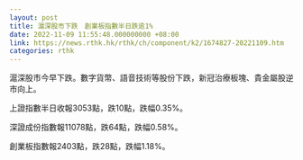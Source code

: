 ```yaml
---
layout: post
title: 滬深股市下跌　創業板指數半日跌逾1%
date: 2022-11-09 11:55:48.000000000 +08:00
link: https://news.rthk.hk/rthk/ch/component/k2/1674827-20221109.htm
categories: rthk
---
```


滬深股市今早下跌。數字貨幣、語音技術等股份下跌，新冠治療板塊、貴金屬股逆市向上。

上證指數半日收報3053點，跌10點，跌幅0.35%。

深證成份指數報11078點，跌64點，跌幅0.58%。

創業板指數報2403點，跌28點，跌幅1.18%。

